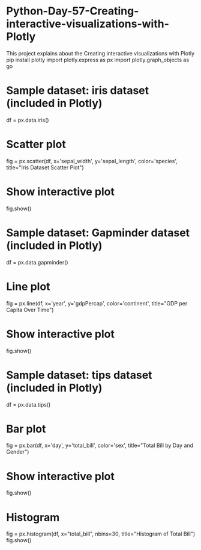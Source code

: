 # Python-Day-57-Creating-interactive-visualizations-with-Plotly
This project explains about the Creating interactive visualizations with Plotly
pip install plotly
import plotly.express as px
import plotly.graph_objects as go

# Sample dataset: iris dataset (included in Plotly)
df = px.data.iris()

# Scatter plot
fig = px.scatter(df, x='sepal_width', y='sepal_length', color='species', title="Iris Dataset Scatter Plot")

# Show interactive plot
fig.show()

# Sample dataset: Gapminder dataset (included in Plotly)
df = px.data.gapminder()

# Line plot
fig = px.line(df, x='year', y='gdpPercap', color='continent', title="GDP per Capita Over Time")

# Show interactive plot
fig.show()

# Sample dataset: tips dataset (included in Plotly)
df = px.data.tips()

# Bar plot
fig = px.bar(df, x='day', y='total_bill', color='sex', title="Total Bill by Day and Gender")

# Show interactive plot
fig.show()

# Histogram
fig = px.histogram(df, x="total_bill", nbins=30, title="Histogram of Total Bill")
fig.show()
